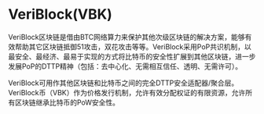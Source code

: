 # VeriBlock(VBK)

VeriBlock区块链是借由BTC网络算力来保护其他次级区块链的解决方案，能够有效帮助其它区块链抵御51攻击，双花攻击等等。VeriBlock采用PoP共识机制，以最安全、最经济、最易于实现的方式将比特币的安全性扩展到其他区块链，进一步发展PoP的DTTP精神（包括：去中心化、无需相互信任、透明、无需许可）。

VeriBlock可用作其他区块链和比特币之间的完全DTTP安全适配器/聚合层。VeriBlock币（VBK）作为价格发行机制，允许有效分配权证的有限资源，允许所有区块链继承比特币的PoW安全性。
